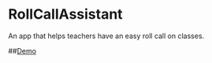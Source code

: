 # RollCallAssistant
An app that helps teachers have an easy roll call on classes.

##[Demo](https://youtu.be/ItX4rHSju7A "Let's have a look!")
